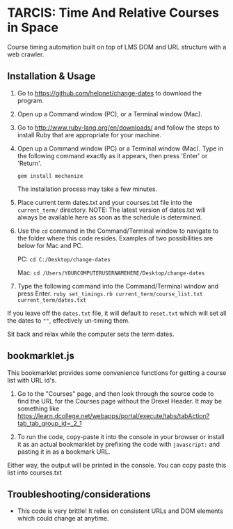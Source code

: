 TARCIS: Time And Relative Courses in Space
==========================================
Course timing automation built on top of LMS DOM and URL structure with a web crawler.

Installation & Usage
--------------------

1. Go to https://github.com/helpnet/change-dates to download the program.

2. Open up a Command window (PC), or a Terminal window (Mac).

3. Go to http://www.ruby-lang.org/en/downloads/ and follow the steps to install Ruby that are appropriate for your machine.

4. Open up a Command window (PC) or a Terminal window (Mac). Type in the following command exactly as it appears, then press 'Enter' or 'Return'. 

	`gem install mechanize` 
	
	The installation process may take a few minutes.

5. Place current term dates.txt and your courses.txt file into the `current_term/` directory. NOTE: The latest version of dates.txt will always be available here as soon as the schedule is determined.

6. Use the `cd` command in the Command/Terminal window to navigate to the folder where this code resides. Examples of two possibilities are below for Mac and PC. 

	PC: `cd C:/Desktop/change-dates` 
	
	Mac: `cd /Users/YOURCOMPUTERUSERNAMEHERE/Desktop/change-dates`

7. Type the following command into the Command/Terminal window and press Enter. `ruby set_timings.rb current_term/course_list.txt current_term/dates.txt`

If you leave off the `dates.txt` file, it will default to `reset.txt` which will set all the dates to `""`, effectively un-timing them.

Sit back and relax while the computer sets the term dates.

bookmarklet.js
--------------
This bookmarklet provides some convenience functions for getting a course list with URL id's. 

1. Go to the "Courses" page, and then look through the source code to find the URL for the Courses page without the Drexel Header. It may be something like https://learn.dcollege.net/webapps/portal/execute/tabs/tabAction?tab_tab_group_id=_2_1

2. To run the code, copy-paste it into the console in your browser or install it as an actual bookmarklet by prefixing the code with `javascript:` and pasting it in as a bookmark URL.

Either way, the output will be printed in the console. You can copy paste this list into courses.txt

Troubleshooting/considerations
------------------------------
* This code is very brittle! It relies on consistent URLs and DOM elements which could change at anytime.
